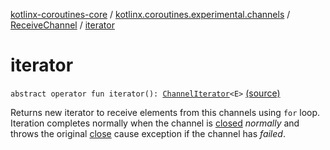 [kotlinx-coroutines-core](../../index.md) / [kotlinx.coroutines.experimental.channels](../index.md) / [ReceiveChannel](index.md) / [iterator](.)

# iterator

`abstract operator fun iterator(): `[`ChannelIterator`](../-channel-iterator/index.md)`<E>` [(source)](http://github.com/kotlin/kotlinx.coroutines/tree/master/kotlinx-coroutines-core/src/main/kotlin/kotlinx/coroutines/experimental/channels/Channel.kt#L142)

Returns new iterator to receive elements from this channels using `for` loop.
Iteration completes normally when the channel is [closed](is-closed-for-receive.md) *normally* and
throws the original [close](../-send-channel/close.md) cause exception if the channel has *failed*.

